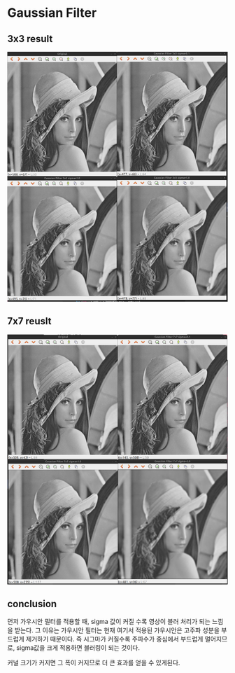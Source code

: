 # Gaussian Filter

## 3x3 result
![alt text](/Image_Processing/Spatial_Filtering/GaussianFilter/results/Images/3x3.png)

## 7x7 reuslt
![alt text](/Image_Processing/Spatial_Filtering/GaussianFilter/results/Images/7x7.png)

## conclusion
먼저 가우시안 필터를 적용할 때, sigma 값이 커질 수록 영상이 블러 처리가 되는 느낌을 받는다.
그 이유는 가우시안 필터는 현재 여기서 적용된 가우시안은 고주파 성분을 부드럽게 제거하기 때문이다. 
즉 시그마가 커질수록 주파수가 중심에서 부드럽게 멀어지므로, sigma값을 크게 적용하면 블러링이 되는 것이다.

커널 크기가 커지면 그 폭이 커지므로 더 큰 효과를 얻을 수 있게된다.


